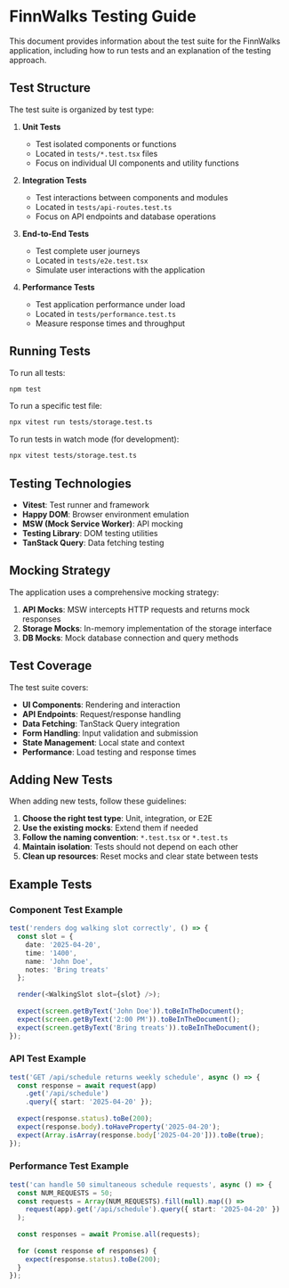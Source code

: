 # FinnWalks Testing Guide

This document provides information about the test suite for the FinnWalks application, including how to run tests and an explanation of the testing approach.

## Test Structure

The test suite is organized by test type:

1. **Unit Tests**
   - Test isolated components or functions
   - Located in `tests/*.test.tsx` files
   - Focus on individual UI components and utility functions

2. **Integration Tests**
   - Test interactions between components and modules
   - Located in `tests/api-routes.test.ts`
   - Focus on API endpoints and database operations

3. **End-to-End Tests**
   - Test complete user journeys
   - Located in `tests/e2e.test.tsx`
   - Simulate user interactions with the application

4. **Performance Tests**
   - Test application performance under load
   - Located in `tests/performance.test.ts`
   - Measure response times and throughput

## Running Tests

To run all tests:

```bash
npm test
```

To run a specific test file:

```bash
npx vitest run tests/storage.test.ts
```

To run tests in watch mode (for development):

```bash
npx vitest tests/storage.test.ts
```

## Testing Technologies

- **Vitest**: Test runner and framework
- **Happy DOM**: Browser environment emulation
- **MSW (Mock Service Worker)**: API mocking
- **Testing Library**: DOM testing utilities
- **TanStack Query**: Data fetching testing

## Mocking Strategy

The application uses a comprehensive mocking strategy:

1. **API Mocks**: MSW intercepts HTTP requests and returns mock responses
2. **Storage Mocks**: In-memory implementation of the storage interface
3. **DB Mocks**: Mock database connection and query methods

## Test Coverage

The test suite covers:

- **UI Components**: Rendering and interaction
- **API Endpoints**: Request/response handling
- **Data Fetching**: TanStack Query integration
- **Form Handling**: Input validation and submission
- **State Management**: Local state and context
- **Performance**: Load testing and response times

## Adding New Tests

When adding new tests, follow these guidelines:

1. **Choose the right test type**: Unit, integration, or E2E
2. **Use the existing mocks**: Extend them if needed
3. **Follow the naming convention**: `*.test.tsx` or `*.test.ts`
4. **Maintain isolation**: Tests should not depend on each other
5. **Clean up resources**: Reset mocks and clear state between tests

## Example Tests

### Component Test Example

```typescript
test('renders dog walking slot correctly', () => {
  const slot = {
    date: '2025-04-20',
    time: '1400',
    name: 'John Doe',
    notes: 'Bring treats'
  };
  
  render(<WalkingSlot slot={slot} />);
  
  expect(screen.getByText('John Doe')).toBeInTheDocument();
  expect(screen.getByText('2:00 PM')).toBeInTheDocument();
  expect(screen.getByText('Bring treats')).toBeInTheDocument();
});
```

### API Test Example

```typescript
test('GET /api/schedule returns weekly schedule', async () => {
  const response = await request(app)
    .get('/api/schedule')
    .query({ start: '2025-04-20' });
  
  expect(response.status).toBe(200);
  expect(response.body).toHaveProperty('2025-04-20');
  expect(Array.isArray(response.body['2025-04-20'])).toBe(true);
});
```

### Performance Test Example

```typescript
test('can handle 50 simultaneous schedule requests', async () => {
  const NUM_REQUESTS = 50;
  const requests = Array(NUM_REQUESTS).fill(null).map(() => 
    request(app).get('/api/schedule').query({ start: '2025-04-20' })
  );
  
  const responses = await Promise.all(requests);
  
  for (const response of responses) {
    expect(response.status).toBe(200);
  }
});
```
